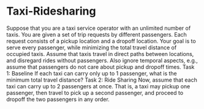 # Taxi-Ridesharing

Suppose that you are a taxi service operator with an unlimited number of taxis. You are given a set of trip requests by different passengers. Each request consists of a pickup location and a dropoff location.
Your goal is to serve every passenger, while minimizing the total travel distance of occupied taxis. Assume that taxis travel in direct paths between locations, and disregard rides without passengers. Also ignore temporal aspects, e.g., assume that passengers do not care about pickup and dropoff times.
Task 1: Baseline
If each taxi can carry only up to 1 passenger, what is the minimum total travel distance?
Task 2: Ride Sharing
Now, assume that each taxi can carry up to 2 passengers at once. That is, a taxi may pickup one passenger, then travel to pick up a second passenger, and proceed to dropoff the two passengers in any order.
